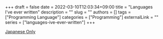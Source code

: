 +++
draft = false
date = 2022-03-10T12:03:34+09:00
title = "Languages I've ever written"
description = ""
slug = ""
authors = []
tags = ["Programming Language"]
categories = ["Programming"]
externalLink = ""
series = ["languages-ive-ever-written"]
+++

[Japanese Only](/ja/posts/languages-ive-ever-written)
